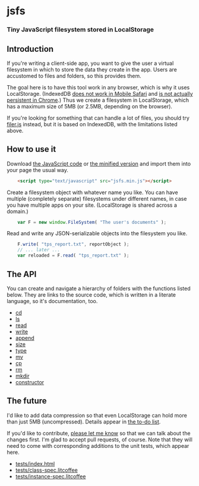 
# jsfs

### Tiny JavaScript filesystem stored in LocalStorage

## Introduction

If you're writing a client-side app, you want to give the user a
virtual filesystem in which to store the data they create in the app.
Users are accustomed to files and folders, so this provides them.

The goal here is to have this tool work in any browser, which is why
it uses LocalStorage.  (IndexedDB [does not work in Mobile Safari](
http://caniuse.com/#feat=indexeddb) and [is not actually persistent
in Chrome](https://developers.google.com/chrome/whitepapers/storage#persistent).)
Thus we create a filesystem in LocalStorage, which has a maximum size
of 5MB (or 2.5MB, depending on the browser).

If you're looking for something that can handle a lot of files, you
should try [filer.js](https://github.com/ebidel/filer.js/) instead,
but it is based on IndexedDB, with the limitations listed above.

## How to use it

Download [the JavaScript code](release/jsfs.js) or
[the minified version](release/jsfs.min.js) and import them into your
page the usual way.

```html
    <script type="text/javascript" src="jsfs.min.js"></script>
```

Create a filesystem object with whatever name you like.  You can have
multiple (completely separate) filesystems under different names, in
case you have multiple apps on your site.  (LocalStorage is
shared across a domain.)

```javascript
    var F = new window.FileSystem( "The user's documents" );
```

Read and write any JSON-serializable objects into the filesystem you
like.

```javascript
    F.write( "tps_report.txt", reportObject );
    // ... later ...
    var reloaded = F.read( "tps_report.txt" );
```

## The API

You can create and navigate a hierarchy of folders with the functions
listed below.  They are links to the source code, which is written in
a literate language, so it's documentation, too.
 * [cd](jsfs.litcoffee#cd)
 * [ls](jsfs.litcoffee#ls)
 * [read](jsfs.litcoffee#read)
 * [write](jsfs.litcoffee#write)
 * [append](jsfs.litcoffee#append)
 * [size](jsfs.litcoffee#size)
 * [type](jsfs.litcoffee#type)
 * [mv](jsfs.litcoffee#mv)
 * [cp](jsfs.litcoffee#cp)
 * [rm](jsfs.litcoffee#rm)
 * [mkdir](jsfs.litcoffee#mkdir)
 * [constructor](jsfs.litcoffee#constructor)

## The future

I'd like to add data compression so that even LocalStorage can hold
more than just 5MB (uncompressed).  Details appear in [the to-do
list](TODO.md).

If you'd like to contribute, [please let me
know](https://github.com/nathancarter) so that we can talk about the
changes first.  I'm glad to accept pull requests, of course.  Note
that they will need to come with corresponding additions to the unit
tests, which appear here.
 * [tests/index.html](tests/index.html)
 * [tests/class-spec.litcoffee](tests/class-spec.litcoffee)
 * [tests/instance-spec.litcoffee](tests/instance-spec.litcoffee)
